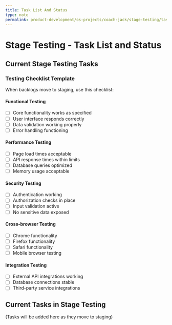 ```yaml
---
title: Task List And Status
type: note
permalink: product-development/os-projects/coach-jack/stage-testing/task-list-and-status
---
```


# Stage Testing - Task List and Status

## Current Stage Testing Tasks

### Testing Checklist Template
When backlogs move to staging, use this checklist:

#### Functional Testing
- [ ] Core functionality works as specified
- [ ] User interface responds correctly
- [ ] Data validation working properly
- [ ] Error handling functioning

#### Performance Testing  
- [ ] Page load times acceptable
- [ ] API response times within limits
- [ ] Database queries optimized
- [ ] Memory usage acceptable

#### Security Testing
- [ ] Authentication working
- [ ] Authorization checks in place
- [ ] Input validation active
- [ ] No sensitive data exposed

#### Cross-browser Testing
- [ ] Chrome functionality
- [ ] Firefox functionality  
- [ ] Safari functionality
- [ ] Mobile browser testing

#### Integration Testing
- [ ] External API integrations working
- [ ] Database connections stable
- [ ] Third-party service integrations

## Current Tasks in Stage Testing
(Tasks will be added here as they move to staging)